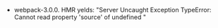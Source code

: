 * webpack-3.0.0. HMR yelds: "Server Uncaught Exception  TypeError: Cannot read property 'source' of undefined
"
